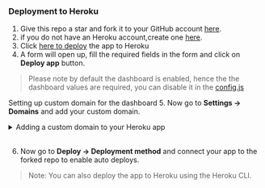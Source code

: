 ### Deployment to Heroku

1. Give this repo a star and fork it to your GitHub account
   [here](https://github.com/vixshan/mochi/fork).
2. if you do not have an Heroku account,create one
   [here](https://signup.heroku.com/).
3. Click
   [here to deploy](https://dashboard.heroku.com/new?template=https%3A%2F%2Fgithub.com%2Fvixshan%2Fmochi)
   the app to Heroku
4. A form will open up, fill the required fields in the form and click on <b>Deploy app</b> button.
> Please note by default the dashboard is enabled, hence the the dashboard values are required, you can disable it in the [config.js](https://github.com/vixshan/mochi/blob/49ef81f775242793514905a8b05dd57eea7f99e1/config.js#L42)

Setting up custom domain for the dashboard
5. Now go to <b>Settings -> Domains</b> and add your custom domain.

<details>
  <summary>Adding a custom domain to your Heroku app</summary>
  <img src="public/images/heroku-dom.jpeg">
</details>
<br>

6. Now go to <b>Deploy -> Deployment method</b> and connect your app to the
   forked repo to enable auto deploys.

> Note: You can also deploy the app to Heroku using the Heroku CLI.